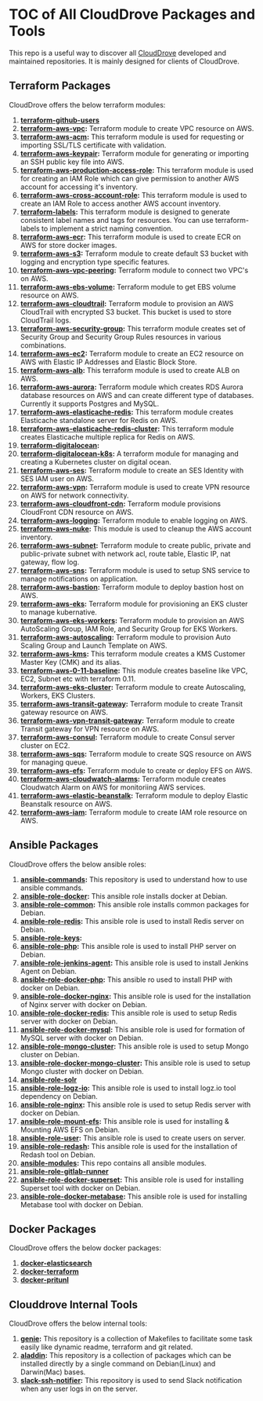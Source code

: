 # TOC of All CloudDrove Packages and Tools

This repo is a useful way to discover all [CloudDrove](https://clouddrove.com) developed and maintained repositories. It is mainly designed for clients of CloudDrove.

## Terraform Packages

CloudDrove offers the below terraform modules:
1. **[terraform-github-users](https://github.com/clouddrove/terraform-github-users)**
2. **[terraform-aws-vpc](https://github.com/clouddrove/terraform-aws-vpc):** Terraform module to create VPC resource on AWS.
3. **[terraform-aws-acm](https://github.com/clouddrove/terraform-aws-acm):** This terraform module is used for requesting or importing SSL/TLS certificate with validation.
4. **[terraform-aws-keypair](https://github.com/clouddrove/terraform-aws-keypair):** Terraform module for generating or importing an SSH public key file into AWS.
5. **[terraform-aws-production-access-role](https://github.com/clouddrove/terraform-aws-production-access-role):** This terraform module is used for creating an IAM Role which can give permission to another AWS account for accessing it's inventory.
6. **[terraform-aws-cross-account-role](https://github.com/clouddrove/terraform-aws-cross-account-role):** This terraform module is used to create an IAM Role to access another AWS account inventory.
7. **[terraform-labels](https://github.com/clouddrove/terraform-labels):** This terraform module is designed to generate consistent label names and tags for resources. You can use terraform-labels to implement a strict naming convention.
8. **[terraform-aws-ecr](https://github.com/clouddrove/terraform-aws-ecr):** This terraform module is used to create ECR on AWS for store docker images.
9. **[terraform-aws-s3](https://github.com/clouddrove/terraform-aws-s3):** Terraform module to create default S3 bucket with logging and encryption type specific features.
10. **[terraform-aws-vpc-peering](https://github.com/clouddrove/terraform-aws-vpc-peering):** Terraform module to connect two VPC's on AWS.
11. **[terraform-aws-ebs-volume](https://github.com/clouddrove/terraform-aws-ebs-volume):** Terraform module to get EBS volume resource on AWS.
12. **[terraform-aws-cloudtrail](https://github.com/clouddrove/terraform-aws-cloudtrail):** Terraform module to provision an AWS CloudTrail with encrypted S3 bucket. This bucket is used to store CloudTrail logs.
13. **[terraform-aws-security-group](https://github.com/clouddrove/terraform-aws-security-group):** This terraform module creates set of Security Group and Security Group Rules resources in various combinations.
14. **[terraform-aws-ec2](https://github.com/clouddrove/terraform-aws-ec2):** Terraform module to create an EC2 resource on AWS with Elastic IP Addresses and Elastic Block Store.
15. **[terraform-aws-alb](https://github.com/clouddrove/terraform-aws-alb):** This terraform module is used to create ALB on AWS.
16. **[terraform-aws-aurora](https://github.com/clouddrove/terraform-aws-aurora):** Terraform module which creates RDS Aurora database resources on AWS and can create different type of databases. Currently it supports Postgres and MySQL.
17. **[terraform-aws-elasticache-redis](https://github.com/clouddrove/terraform-aws-elasticache-redis):** This terraform module creates Elasticache standalone server for Redis on AWS.
18. **[terraform-aws-elasticache-redis-cluster](https://github.com/clouddrove/terraform-aws-elasticache-redis-cluster):** This terraform module creates Elasticache multiple replica for Redis on AWS.
19. **[terraform-digitalocean](https://github.com/clouddrove/terraform-digitalocean):** 
20. **[terraform-digitalocean-k8s](https://github.com/clouddrove/terraform-digitalocean-k8s):** A terraform module for managing and creating a Kubernetes cluster on digital ocean.
21. **[terraform-aws-ses](https://github.com/clouddrove/terraform-aws-ses):** Terraform module to create an SES Identity with SES IAM user on AWS.
22. **[terraform-aws-vpn](https://github.com/clouddrove/terraform-aws-vpn):** Terraform module is used to create VPN resource on AWS for network connectivity.
23. **[terraform-aws-cloudfront-cdn](https://github.com/clouddrove/terraform-aws-cloudfront-cdn):** Terraform module provisions CloudFront CDN resource on AWS.
24. **[terraform-aws-logging](https://github.com/clouddrove/terraform-aws-logging):** Terraform module to enable logging on AWS.
25. **[terraform-aws-nuke](https://github.com/clouddrove/terraform-aws-nuke):** This module is used to cleanup the AWS account inventory.
26. **[terraform-aws-subnet](https://github.com/clouddrove/terraform-aws-subnet):** Terraform module to create public, private and public-private subnet with network acl, route table, Elastic IP, nat gateway, flow log.
27. **[terraform-aws-sns](https://github.com/clouddrove/terraform-aws-sns):** Terraform module is used to setup SNS service to manage notifications on application.
28. **[terraform-aws-bastion](https://github.com/clouddrove/terraform-aws-bastion):** Terraform module to deploy bastion host on AWS. 
29. **[terraform-aws-eks](https://github.com/clouddrove/terraform-aws-eks):** Terraform module for provisioning an EKS cluster to manage kubernative.
30. **[terraform-aws-eks-workers](https://github.com/clouddrove/terraform-aws-eks-workers):** Terraform module to provision an AWS AutoScaling Group, IAM Role, and Security Group for EKS Workers.
31. **[terraform-aws-autoscaling](https://github.com/clouddrove/terraform-aws-autoscaling):** Terraform module to provision Auto Scaling Group and Launch Template on AWS.
32. **[terraform-aws-kms](https://github.com/clouddrove/terraform-aws-kms):** This terraform module creates a KMS Customer Master Key (CMK) and its alias.
33. **[terraform-aws-0-11-baseline](https://github.com/clouddrove/terraform-aws-0-11-baseline):** This module creates baseline like VPC, EC2, Subnet etc with terraform 0.11.
34. **[terraform-aws-eks-cluster](https://github.com/clouddrove/terraform-aws-eks-cluster):** Terraform module to create Autoscaling, Workers, EKS Clusters.
35. **[terraform-aws-transit-gateway](https://github.com/clouddrove/terraform-aws-transit-gateway):** Terraform module to create Transit gateway resource on AWS.
36. **[terraform-aws-vpn-transit-gateway](https://github.com/clouddrove/terraform-aws-vpn-transit-gateway):** Terraform module to create Transit gateway for VPN resource on AWS.
37. **[terraform-aws-consul](https://github.com/clouddrove/terraform-aws-consul):** Terraform module to create Consul server cluster on EC2.
38. **[terraform-aws-sqs](https://github.com/clouddrove/terraform-aws-sqs):** Terraform module to create SQS resource on AWS for managing queue.
39. **[terraform-aws-efs](https://github.com/clouddrove/terraform-aws-efs):** Terraform module to create or deploy EFS on AWS.
40. **[terraform-aws-cloudwatch-alarms](https://github.com/clouddrove/terraform-aws-cloudwatch-alarms):** Terraform module creates Cloudwatch Alarm on AWS for monitoriing AWS services.
41. **[terraform-aws-elastic-beanstalk](https://github.com/clouddrove/terraform-aws-elastic-beanstalk):** Terraform module to deploy Elastic Beanstalk resource on AWS.
42. **[terraform-aws-iam](https://github.com/clouddrove/terraform-aws-iam):** Terraform module to create IAM role resource on AWS.

## Ansible Packages

CloudDrove offers the below ansible roles:

1. **[ansible-commands](https://github.com/clouddrove/ansible-commands):** This repository is used to understand how to use ansible commands.
2. **[ansible-role-docker](https://github.com/clouddrove/ansible-role-docker):** This ansible role installs docker at Debian.
3. **[ansible-role-common](https://github.com/clouddrove/ansible-role-common):** This ansible role installs common packages for Debian.
4. **[ansible-role-redis](https://github.com/clouddrove/ansible-role-redis):** This ansible role is used to  install Redis server on Debian.
5. **[ansible-role-keys](https://github.com/clouddrove/ansible-role-keys):**
6. **[ansible-role-php](https://github.com/clouddrove/ansible-role-php):** This ansible role is used to install PHP server on Debian.
7. **[ansible-role-jenkins-agent](https://github.com/clouddrove/ansible-role-jenkins-agent):** This ansible role is used to install Jenkins Agent on Debian.
8. **[ansible-role-docker-php](https://github.com/clouddrove/ansible-role-docker-php):** This ansible ro used to install PHP with docker on Debian.
9. **[ansible-role-docker-nginx](https://github.com/clouddrove/ansible-role-docker-nginx):** This ansible role is used for the installation of Nginx server with docker on Debian.
10. **[ansible-role-docker-redis](https://github.com/clouddrove/ansible-role-docker-redis):** This ansible role is used to setup Redis server with docker on Debian.
11. **[ansible-role-docker-mysql](https://github.com/clouddrove/ansible-role-docker-mysql):** This ansible role is used for formation of MySQL server with docker on Debian.
12. **[ansible-role-mongo-cluster](https://github.com/clouddrove/ansible-role-mongo-cluster):** This ansible role is used to setup Mongo cluster on Debian.
13. **[ansible-role-docker-mongo-cluster](https://github.com/clouddrove/ansible-role-docker-mongo-cluster):** This ansible role is used to setup Mongo cluster with docker on Debian.
14. **[ansible-role-solr](https://github.com/clouddrove/ansible-role-solr)**
15. **[ansible-role-logz-io](https://github.com/clouddrove/ansible-role-logz-io):** This ansible role is used to install logz.io tool dependency on Debian.
16. **[ansible-role-nginx](https://github.com/clouddrove/ansible-role-nginx):** This ansible role is used to setup Redis server with docker on Debian.
17. **[ansible-role-mount-efs](https://github.com/clouddrove/ansible-role-mount-efs):** This ansible role is used for installing & Mounting AWS EFS on Debian.
18. **[ansible-role-user](https://github.com/clouddrove/ansible-role-user):** This ansible role is used to create users on server.
19. **[ansible-role-redash](https://github.com/clouddrove/ansible-role-redash):** This ansible role is used for the installation of Redash tool on Debian.
20. **[ansible-modules](https://github.com/clouddrove/ansible-modules):** This repo contains all ansible modules.
21. **[ansible-role-gitlab-runner](https://github.com/clouddrove/ansible-role-gitlab-runner)** 
22. **[ansible-role-docker-superset](https://github.com/clouddrove/ansible-role-docker-superset):** This ansible role is used for installing Superset tool with docker on Debian.
23. **[ansible-role-docker-metabase](https://github.com/clouddrove/ansible-role-docker-metabase):** This ansible role is used for installing Metabase tool with docker on Debian.

## Docker Packages

CloudDrove offers the below docker packages:

1. **[docker-elasticsearch](https://github.com/clouddrove/docker-elasticsearch)**
2. **[docker-terraform](https://github.com/clouddrove/docker-terraform)**
3. **[docker-pritunl](https://github.com/clouddrove/docker-pritunl)**

## Clouddrove Internal Tools

CloudDrove offers the below internal tools:

1. **[genie](https://github.com/clouddrove/genie):** This repository is a collection of Makefiles to facilitate some task easily like dynamic readme, terraform and git related.
2. **[aladdin](https://github.com/clouddrove/aladdin):** This repository is a collection of packages which can be installed directly by a single command on Debian(Linux) and Darwin(Mac) bases.
3. **[slack-ssh-notifier](https://github.com/clouddrove/slack-ssh-notifier):** This repository is used to send Slack notification when any user logs in on the server.
